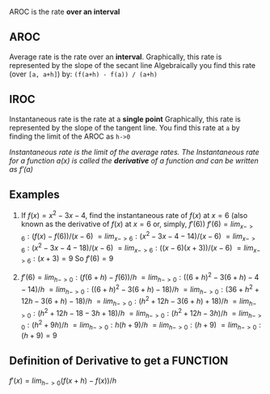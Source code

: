 AROC is the rate **over an interval**

## AROC

Average rate is the rate over an **interval**.
Graphically, this rate is represented by the slope of the secant line
Algebraically you find this rate (over `[a, a+h]`) by: `(f(a+h) - f(a)) / (a+h)`

## IROC

Instantaneous rate is the rate at a **single point**
Graphically, this rate is represented by the slope of the tangent line.
You find this rate at `a` by finding the limit of the AROC as `h->0`

*Instantaneous rate is the limit of the average rates. The Instantaneous rate for a function $a(x)$ is called the __derivative__ of a function and can be written as $f'(a)$*


## Examples

1) If $f(x) = x^2 - 3x - 4$, find the instantaneous rate of $f(x)$ at $x = 6$ (also known as the derivative of $f(x)$ at $x = 6$ or, simply, $f'(6)$)
    $f'(6) = lim_{x->6}: (f(x) - f(6)) / (x - 6)$
	             $= lim_{x->6}: (x^2 - 3x - 4 - 14) / (x - 6)$
				 $= lim_{x->6}: (x^2 - 3x - 4 - 18) / (x - 6)$
				 $= lim_{x->6}: ((x-6)(x+3)) / (x - 6)$
				 $= lim_{x->6}: (x+3) = 9$
So $f'(6) = 9$

2) $f'(6) = lim_{h->0}: (f(6+h) - f(6))/h$
                  $= lim_{h->0}: ((6+h)^2 - 3(6+h) - 4 - 14)/h$
				  $= lim_{h->0}: ((6+h)^2 - 3(6+h) - 18)/h$
				  $= lim_{h->0}: (36 + h^2 + 12h - 3(6+h) - 18)/h$
				  $= lim_{h->0}: (h^2 + 12h - 3(6+h) + 18)/h$
				  $= lim_{h->0}: (h^2 + 12h - 18 - 3h + 18)/h$
				  $= lim_{h->0}: (h^2 + 12h - 3h)/h$
				  $= lim_{h->0}: (h^2 + 9h)/h$
				  $= lim_{h->0}: h(h + 9)/h$
				  $= lim_{h->0}: (h + 9)$
				  $= lim_{h->0}: (h + 9) = 9$
				  
## Definition of Derivative to get a FUNCTION

$f'(x) = lim_{h->0} (f(x+h)-f(x))/h$

